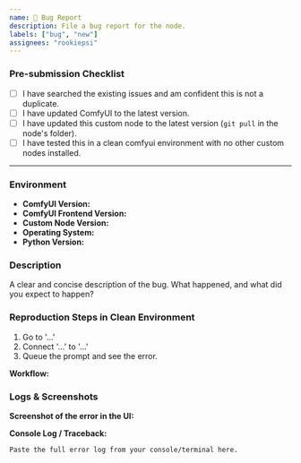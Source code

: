 ```yaml
---
name: 🐛 Bug Report
description: File a bug report for the node.
labels: ["bug", "new"]
assignees: "rookiepsi"
---
```


<!--
Thank you for filing a bug report!

**IMPORTANT: To help us solve your issue, please follow these steps carefully.**
Issues that do not provide the requested information, especially the workflow and a clean-environment test, may be closed.
-->

### Pre-submission Checklist

<!-- Put an `x` in all the boxes that apply. -->

- [ ] I have searched the existing issues and am confident this is not a duplicate.
- [ ] I have updated ComfyUI to the latest version.
- [ ] I have updated this custom node to the latest version (`git pull` in the node's folder).
- [ ] I have tested this in a clean comfyui environment with no other custom nodes installed.

---

### Environment

- **ComfyUI Version:**
- **ComfyUI Frontend Version:**
- **Custom Node Version:**
- **Operating System:**
- **Python Version:**

### Description

A clear and concise description of the bug. What happened, and what did you expect to happen?

### Reproduction Steps in Clean Environment

<!-- Please provide the steps to reproduce this in the clean environment you set up. -->

1. Go to '...'
2. Connect '...' to '...'
3. Queue the prompt and see the error.

**Workflow:**

<!--
**THIS IS ESSENTIAL.** Drag and drop the workflow JSON file that reproduces the bug in your CLEAN environment.
-->

### Logs & Screenshots

**Screenshot of the error in the UI:**

<!-- Drag and drop a screenshot of your node graph showing the error. -->

**Console Log / Traceback:**

```
Paste the full error log from your console/terminal here.
```
